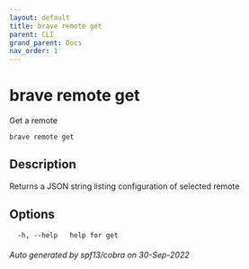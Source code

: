 ```yaml
---
layout: default
title: brave remote get
parent: CLI
grand_parent: Docs
nav_order: 1
---
```


# brave remote get

Get a remote

```
brave remote get
```

## Description

Returns a JSON string listing configuration of selected remote

## Options

```
  -h, --help   help for get
```

###### Auto generated by spf13/cobra on 30-Sep-2022
